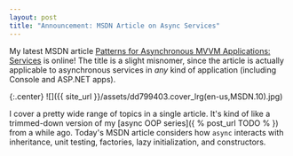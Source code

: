 ```yaml
---
layout: post
title: "Announcement: MSDN Article on Async Services"
---
```

My latest MSDN article [Patterns for Asynchronous MVVM Applications: Services](http://msdn.microsoft.com/en-us/magazine/dn683795.aspx) is online! The title is a slight misnomer, since the article is actually applicable to asynchronous services in _any_ kind of application (including Console and ASP.NET apps).



{:.center}
![]({{ site_url }}/assets/dd799403.cover_lrg(en-us,MSDN.10).jpg)  


I cover a pretty wide range of topics in a single article. It's kind of like a trimmed-down version of my [async OOP series]({ % post_url TODO % }) from a while ago. Today's MSDN article considers how `async` interacts with inheritance, unit testing, factories, lazy initialization, and constructors.

